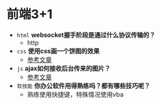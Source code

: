 # 前端3+1
- `html` **websocket握手阶段是通过什么协议传输的？**
  - http
- `css` **使用css画一个饼图的效果**
  - [参考文章](https://www.cnblogs.com/-nothing-/p/4991341.html)
- `js` **ajax如何接收后台传来的图片？**
  - [参考文章](https://www.cnblogs.com/zhuyapeng/p/10796664.html)
- `软技能` **你办公软件用得熟练吗？都有哪些技巧呢？** 
  - 熟练使用快捷键，特殊情况使用vba